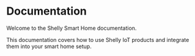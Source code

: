 # Documentation

Welcome to the Shelly Smart Home documentation.

This documentation covers how to use Shelly IoT products and integrate them into
your smart home setup.

